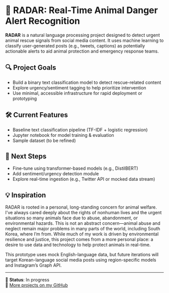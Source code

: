 # 🐾 RADAR: Real-Time Animal Danger Alert Recognition

**RADAR** is a natural language processing project designed to detect urgent animal rescue signals from social media content. It uses machine learning to classify user-generated posts (e.g., tweets, captions) as potentially actionable alerts to aid animal protection and emergency response teams.

## 🔍 Project Goals
- Build a binary text classification model to detect rescue-related content
- Explore urgency/sentiment tagging to help prioritize intervention
- Use minimal, accessible infrastructure for rapid deployment or prototyping

## 🛠️ Current Features
- Baseline text classification pipeline (TF-IDF + logistic regression)
- Jupyter notebook for model training & evaluation
- Sample dataset (to be refined)

## 🧠 Next Steps
- Fine-tune using transformer-based models (e.g., DistilBERT)
- Add sentiment/urgency detection module
- Explore real-time ingestion (e.g., Twitter API or mocked data stream)

## 💡 Inspiration
RADAR is rooted in a personal, long-standing concern for animal welfare. I've always cared deeply about the rights of nonhuman lives and the urgent situations so many animals face due to abuse, abandonment, or environmental hazards. This is not an abstract concern—animal abuse and neglect remain major problems in many parts of the world, including South Korea, where I’m from. While much of my work is driven by environmental resilience and justice, this project comes from a more personal place: a desire to use data and technology to help protect animals in real-time. 

This prototype uses mock English-language data, but future iterations will target Korean-language social media posts using region-specific models and Instagram’s Graph API.


---

📍 **Status**: In progress  
🔗 [More projects on my GitHub](https://github.com/climate-ip)
